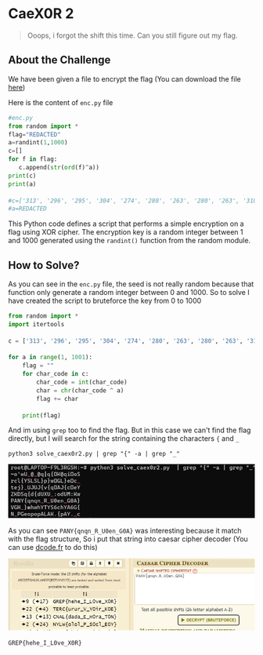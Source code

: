 # CaeX0R 2
> Ooops, i forgot the shift this time. Can you still figure out my flag.

## About the Challenge
We have been given a file to encrypt the flag (You can download the file [here](enc.py))

Here is the content of `enc.py` file
```python
#enc.py
from random import *
flag="REDACTED"
a=randint(1,1000)
c=[]
for f in flag:
   c.append(str(ord(f)^a))
print(c)
print(a)

#c=['313', '296', '295', '304', '274', '280', '263', '280', '263', '310', '315', '310', '316', '345', '268', '263', '310', '302', '345', '296', '276']
#a=REDACTED
```

This Python code defines a script that performs a simple encryption on a flag using XOR cipher. The encryption key is a random integer between 1 and 1000 generated using the `randint()` function from the random module.

## How to Solve?
As you can see in the `enc.py` file, the seed is not really random because that function only generate a random integer between 0 and 1000. So to solve I have created the script to bruteforce the key from 0 to 1000

```python
from random import *
import itertools

c = ['313', '296', '295', '304', '274', '280', '263', '280', '263', '310', '315', '310', '316', '345', '268', '263', '310', '302', '345', '296', '276']

for a in range(1, 1001):
    flag = ""
    for char_code in c:
        char_code = int(char_code)
        char = chr(char_code ^ a)
        flag += char
    
    print(flag)
```

And im using `grep` too to find the flag. But in this case we can't find the flag directly, but I will search for the string containing the characters `{` and `_`

```shell
python3 solve_caex0r2.py | grep "{" -a | grep "_"
```

![grep](images/grep.png)

As you can see `PANY{qnqn_R_U0en_G0A}` was interesting because it match with the flag structure, So i put that string into caesar cipher decoder (You can use [dcode.fr](https://www.dcode.fr/caesar-cipher) to do this)

![flag](images/flag.png)

```
GREP{hehe_I_L0ve_X0R}
```